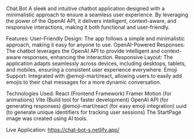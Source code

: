 Chat.Bot
A sleek and intuitive chatbot application designed with a minimalistic approach to ensure a seamless user experience. 
By leveraging the power of the OpenAI API, it delivers intelligent, context-aware, and responsive interactions, making it both functional and user-friendly.

Features:
User-Friendly Design: The app follows a simple and minimalistic approach, making it easy for anyone to use.
OpenAI-Powered Responses: The chatbot leverages the OpenAI API to provide intelligent and context-aware responses, enhancing the interaction.
Responsive Layout: The application adapts seamlessly across devices, including desktops, tablets, and mobiles, ensuring a consistent user experience everywhere.
Emoji Support: Integrated with @emoji-mart/react, allowing users to easily add emojis to their chat messages for a more dynamic conversation.

Technologies Used:
React (Frontend Framework)
Framer Motion (for animations)
Vite (Build tool for faster development)
OpenAI API (for generating responses)
@emoji-mart/react (for easy emoji integration)
uuid (to generate unique identifiers for tracking user sessions)
The StartPage image was created using AI tools.

Live Application:
https://chat-bot-s.netlify.app/
